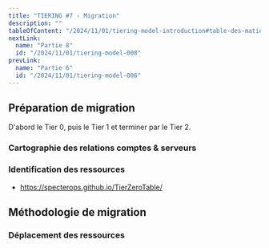 ```yaml
---
title: "TIERING #7 - Migration"
description: ""
tableOfContent: "/2024/11/01/tiering-model-introduction#table-des-matières"
nextLink:
  name: "Partie 8"
  id: "/2024/11/01/tiering-model-008"
prevLink:
  name: "Partie 6"
  id: "/2024/11/01/tiering-model-006"
---
```


## Préparation de migration

D'abord le Tier 0, puis le Tier 1 et terminer par le Tier 2.

### Cartographie des relations comptes & serveurs

### Identification des ressources

- <https://specterops.github.io/TierZeroTable/>

## Méthodologie de migration

### Déplacement des ressources